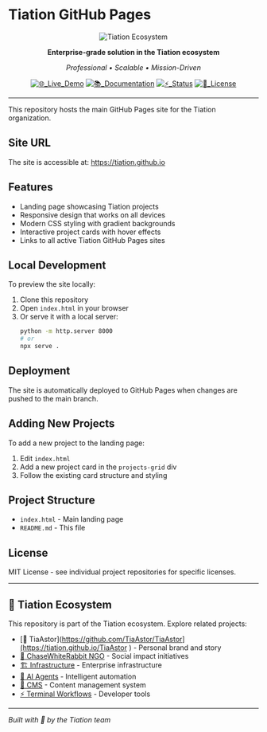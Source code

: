 # Tiation GitHub Pages

<div align="center">

![Tiation Ecosystem](https://img.shields.io/badge/🔮_TIATION_ECOSYSTEM-tiation_github_io-00FFFF?style=for-the-badge&labelColor=0A0A0A&color=00FFFF)

**Enterprise-grade solution in the Tiation ecosystem**

*Professional • Scalable • Mission-Driven*

[![🌐_Live_Demo](https://img.shields.io/badge/🌐_Live_Demo-View_Project-00FFFF?style=flat-square&labelColor=0A0A0A)](https://github.com/tiation/tiation.github.io)
[![📚_Documentation](https://img.shields.io/badge/📚_Documentation-Complete-007FFF?style=flat-square&labelColor=0A0A0A)](https://github.com/tiation/tiation.github.io)
[![⚡_Status](https://img.shields.io/badge/⚡_Status-Active_Development-FF00FF?style=flat-square&labelColor=0A0A0A)](https://github.com/tiation/tiation.github.io)
[![📄_License](https://img.shields.io/badge/📄_License-MIT-00FFFF?style=flat-square&labelColor=0A0A0A)](https://github.com/tiation/tiation.github.io)

</div>

---
This repository hosts the main GitHub Pages site for the Tiation organization.

## Site URL

The site is accessible at: https://tiation.github.io

## Features

- Landing page showcasing Tiation projects
- Responsive design that works on all devices
- Modern CSS styling with gradient backgrounds
- Interactive project cards with hover effects
- Links to all active Tiation GitHub Pages sites

## Local Development

To preview the site locally:

1. Clone this repository
2. Open `index.html` in your browser
3. Or serve it with a local server:
   ```bash
   python -m http.server 8000
   # or
   npx serve .
   ```

## Deployment

The site is automatically deployed to GitHub Pages when changes are pushed to the main branch.

## Adding New Projects

To add a new project to the landing page:

1. Edit `index.html`
2. Add a new project card in the `projects-grid` div
3. Follow the existing card structure and styling

## Project Structure

- `index.html` - Main landing page
- `README.md` - This file

## License

MIT License - see individual project repositories for specific licenses.

---

## 🔮 Tiation Ecosystem

This repository is part of the Tiation ecosystem. Explore related projects:

- [🌟 TiaAstor](https://github.com/TiaAstor/TiaAstor](https://tiation.github.io/TiaAstor ) - Personal brand and story
- [🐰 ChaseWhiteRabbit NGO](https://github.com/tiation/tiation-chase-white-rabbit-ngo) - Social impact initiatives
- [🏗️ Infrastructure](https://github.com/tiation/tiation-rigger-infrastructure) - Enterprise infrastructure
- [🤖 AI Agents](https://github.com/tiation/tiation-ai-agents) - Intelligent automation
- [📝 CMS](https://github.com/tiation/tiation-cms) - Content management system
- [⚡ Terminal Workflows](https://github.com/tiation/tiation-terminal-workflows) - Developer tools

---
*Built with 💜 by the Tiation team*
